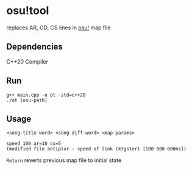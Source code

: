 # osu!tool

replaces AR, OD, CS lines in [osu!](https://osu.ppy.sh/home) map file  

## Dependencies

C++20 Compiler  

## Run

    g++ main.cpp -o ot -std=c++20
    ./ot [osu-path]

## Usage

    <song-title-word> <song-diff-word> <map-params>

    speed 100 ar=10 cs=5
    (modified file antiplur - speed of link (ktgster) [100 000 000ms])

`Return` reverts previous map file to initial state  

